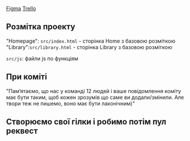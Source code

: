 [Figma](https://www.figma.com/file/ieXHCTVNre6afLNCW0cDFc/Filmoteka?node-id=0%3A1)
[Trello](https://trello.com/b/mRe9YCp9/project01)

## Розмітка проекту

"Homepage": `src/index.html` - сторінка Home з базовою розміткою
"Library":`src/library.html` - сторінка Library з базовою розміткою

`src/js`: файли js по функціям

## При коміті

"Пам‘ятаємо, що нас у команді 12 людей і ваше повідомлення коміту має бути
таким, щоб кожен зрозумів що саме ви додали/змінили. Але твори теж не пишемо,
воно має бути лаконічним)"

## Створюємо свої гілки і робимо потім пул реквест
